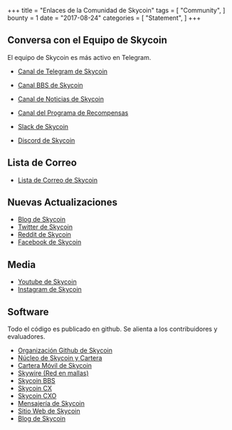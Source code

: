 +++
title = "Enlaces de la Comunidad de Skycoin"
tags = [
    "Community",
]
bounty = 1
date = "2017-08-24"
categories = [
    "Statement",
]
+++

Conversa con el Equipo de Skycoin
--------------------------

El equipo de Skycoin es más activo en Telegram.

* [Canal de Telegram de Skycoin](https://t.me/Skycoin)
* [Canal BBS de Skycoin](https://t.me/skycoinbbs)
* [Canal de Noticias de Skycoin](https://t.me/skycoinnews)
* [Canal del Programa de Recompensas](https://t.me/skycoinbounty)

* [Slack de Skycoin](https://skycoin.herokuapp.com)
* [Discord de Skycoin](https://discord.gg/MTepVHE)

Lista de Correo
------------

* [Lista de Correo de Skycoin](http://eepurl.com/c4DyAv)

Nuevas Actualizaciones
------------

* [Blog de Skycoin](https://www.skycoin.net/blog/)
* [Twitter de Skycoin](https://twitter.com/skycoinproject)
* [Reddit de Skycoin](https://reddit.com/r/skycoinproject)
* [Facebook de Skycoin](https://www.facebook.com/SkycoinOfficial)

Media
-----

* [Youtube de Skycoin](https://www.youtube.com/channel/UCzLASufel2No4vSt4rudHSQ)
* [Instagram de Skycoin](https://www.instagram.com/skycoinproject/)

Software
--------
Todo el código es publicado en github. Se alienta a los contribuidores y evaluadores.

* [Organización Github de Skycoin](https://github.com/skycoin)
* [Núcleo de Skycoin y Cartera](https://github.com/skycoin/skycoin)
* [Cartera Móvil de Skycoin](https://github.com/skycoin/skycoin-mobilewallet)
* [Skywire (Red en mallas)](https://github.com/skycoin/skywire)
* [Skycoin BBS](https://github.com/skycoin/bbs)
* [Skycoin CX](https://github.com/skycoin/cx)
* [Skycoin CXO](https://github.com/skycoin/cxo)
* [Mensajería de Skycoin](https://github.com/skycoin/net)
* [Sitio Web de Skycoin](https://github.com/skycoin/skycoin.net)
* [Blog de Skycoin](https://github.com/skycoin/blog)

